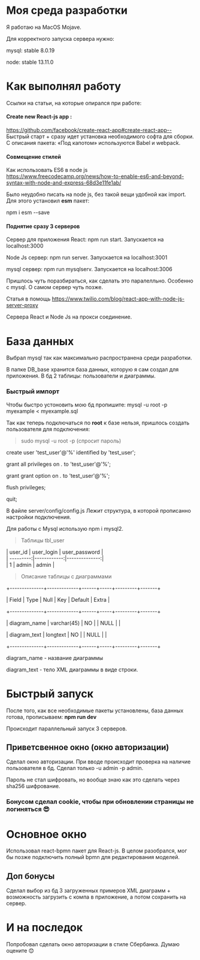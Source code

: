 # Моя среда разработки
Я работаю на MacOS Mojave.

Для корректного запуска сервера нужно:

mysql: stable 8.0.19

node: stable 13.11.0

# Как выполнял работу
Ссылки на статьи, на которые опирался при работе:
#### Create new React-js app : 
https://github.com/facebook/create-react-app#create-react-app--
Быстрый старт + сразу идет установка необходимого софта для сборки. C описания пакета: «Под капотом» используются Babel и webpack.

#### Совмещение стилей
Как использовать ES6 в node js https://www.freecodecamp.org/news/how-to-enable-es6-and-beyond-syntax-with-node-and-express-68d3e11fe1ab/

Было неудобно писать на node js, без такой вещи удобной как import. Для этого установил __esm__ пакет:

npm i esm --save

#### Поднятие сразу 3 серверов 
Сервер для приложения React: npm run start. Запускается на localhost:3000

Node Js сервер: npm run server. Запускается на localhost:3001

mysql сервер: npm run mysqlserv. Запускается на localhost:3006

Пришлось чуть поразбираться, как сделать это паралелльно. Особенно с mysql. О самом сервер чуть позже.

Статья в помощь https://www.twilio.com/blog/react-app-with-node-js-server-proxy

Сервера React и Node Js на прокси соединение.

# База данных
Выбрал mysql так как максимально распространена среди разработки.

В папке DB_base хранится база данных, которую я сам создал для приложения. В бд 2 таблицы: пользователи и диаграммы.
###  Быстрый импорт
Чтобы быстро устоновить мою бд пропишите: mysql -u root -p myexample < myexample.sql

Так как теперь подключаться по __root__ к базе нельзя, пришлось создать пользователя для подключения:

>sudo mysql -u root -p (спросит пароль)  

create user 'test_user'@'%' identified by 'test_user';  

grant all privileges on *.* to 'test_user'@'%';  

grant grant option on *.* to 'test_user'@'%';  

flush privileges;  

quit;
>

В файле server/config/config.js Лежит структура, в которой прописанно настройки подключения.  

Для работы с Mysql использую npm i mysql2.

>Таблицы tbl_user


| user_id | user_login | user_password |</br>
| ---------:|------------:|--------------:|</br>
|       1 | admin      | admin         |</br>


>Описание таблицы с диаграммами

+--------------+-------------+------+-----+---------+-------+

| Field        | Type        | Null | Key | Default | Extra |

+--------------+-------------+------+-----+---------+-------+

| diagram_name | varchar(45) | NO   |     | NULL    |       |

| diagram_text | longtext    | NO   |     | NULL    |       |

+--------------+-------------+------+-----+---------+-------+

diagram_name - название диаграммы

diagram_text - тело XML диаграммы в виде строки.

>

# Быстрый запуск
После того, как все необходимые пакеты установлены, база данных готова, прописываем: __npm run dev__

Происходит параллельный запуск 3 серверов.

## Приветсвенное окно (окно авторизации)
Сделал окно авторизации. При вводе происходит проверка на наличие пользователя в бд. Сделал только -u admin -p admin.

Пароль не стал шифровать, но вообще знаю как это сделать через sha256 шифрование.

### Бонусом сделал cookie, чтобы при обновлении страницы не логиняться 😎

# Основное окно
Использовал react-bpmn пакет для React-js. В целом разобрался, мог бы позже подключить полный bpmn для редактирования моделей.

## Доп бонусы
Сделал выбор из бд 3 загруженных примеров XML диаграмм + возможность загрузить с компа в приложение, а потом сохранить на сервер.

# И на последок
Попробовал сделать окно авторизации в стиле Сбербанка. Думаю оцените 😊
